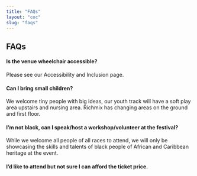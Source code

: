 ```yaml
---
title: "FAQs"
layout: "coc"
slug: "faqs"
---
```


## FAQs

#### Is the venue wheelchair accessible? 
Please see our Accessibility and Inclusion page. 

#### Can I bring small children? 
We welcome tiny people with big ideas, our youth track will have a soft play area upstairs and nursing area. Richmix has changing areas on the ground and first floor. 

#### I’m not black, can I speak/host a workshop/volunteer at the festival?
While we welcome all people of all races to attend, we will only be showcasing the skills and talents of black people of African and Caribbean heritage at the event.

#### I’d like to attend but not sure I can afford the ticket price.
